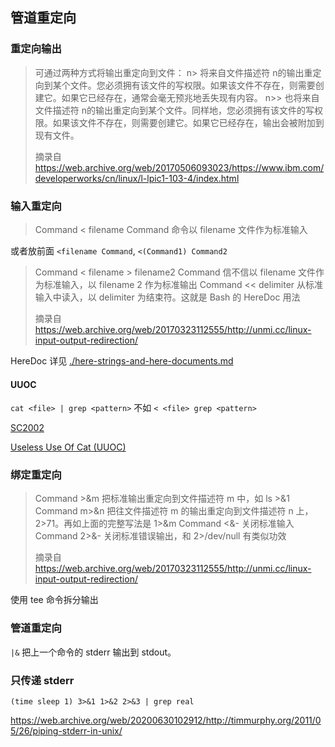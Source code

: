 ## 管道重定向

### 重定向输出

> 可通过两种方式将输出重定向到文件：
> n>
> 将来自文件描述符 n的输出重定向到某个文件。您必须拥有该文件的写权限。如果该文件不存在，则需要创建它。如果它已经存在，通常会毫无预兆地丢失现有内容。
> n>>
> 也将来自文件描述符 n的输出重定向到某个文件。同样地，您必须拥有该文件的写权限。如果该文件不存在，则需要创建它。如果它已经存在，输出会被附加到现有文件。
>
> 摘录自 https://web.archive.org/web/20170506093023/https://www.ibm.com/developerworks/cn/linux/l-lpic1-103-4/index.html


### 输入重定向

> Command < filename	Command 命令以 filename 文件作为标准输入

或者放前面 `<filename Command`, `<(Command1) Command2`

> Command < filename > filename2	Command 信不信以 filename 文件作为标准输入，以 filename 2  作为标准输出
> Command << delimiter	从标准输入中读入，以  delimiter 为结束符。这就是 Bash 的 HereDoc 用法
>
> 摘录自 https://web.archive.org/web/20170323112555/http://unmi.cc/linux-input-output-redirection/

HereDoc 详见 [./here-strings-and-here-documents.md](./here-strings-and-here-documents.md)


#### UUOC

`cat <file> | grep <pattern>` 不如 `< <file> grep <pattern>`

[SC2002](https://github.com/koalaman/shellcheck/wiki/SC2002)

[Useless Use Of Cat (UUOC)](https://www.wikiwand.com/en/Cat_\(Unix\)#Useless_use_of_cat)

### 绑定重定向

> Command  >&m	把标准输出重定向到文件描述符 m 中，如 ls >&1
> Command m>&n	把往文件描述符 m 的输出重定向到文件描述符 n 上，2>71。再如上面的完整写法是 1>&m
> Command <&-	关闭标准输入
> Command 2>&-	关闭标准错误输出，和 2>/dev/null 有类似功效
>
> 摘录自 https://web.archive.org/web/20170323112555/http://unmi.cc/linux-input-output-redirection/

使用 tee 命令拆分输出

### 管道重定向

`|&` 把上一个命令的 stderr 输出到 stdout。

### 只传递 stderr

`(time sleep 1) 3>&1 1>&2 2>&3 | grep real`

https://web.archive.org/web/20200630102912/http://timmurphy.org/2011/05/26/piping-stderr-in-unix/
